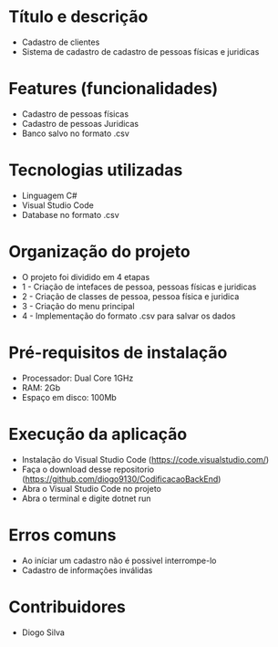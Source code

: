 # Título e descrição 
* Cadastro de clientes
* Sistema de cadastro de cadastro de pessoas físicas e juridicas

# Features (funcionalidades)
* Cadastro de pessoas físicas
* Cadastro de pessoas Juridicas
* Banco salvo no formato .csv

# Tecnologias utilizadas
* Linguagem C#
* Visual Studio Code
* Database no formato .csv

# Organização do projeto
* O projeto foi dividido em 4 etapas
* 1 - Criação de intefaces de pessoa, pessoas físicas e juridicas
* 2 - Criação de classes de pessoa, pessoa física e juridica
* 3 - Criação do menu principal
* 4 - Implementação do formato .csv para salvar os dados

# Pré-requisitos de instalação
* Processador: Dual Core 1GHz
* RAM: 2Gb
* Espaço em disco: 100Mb

# Execução da aplicação
* Instalação do Visual Studio Code (https://code.visualstudio.com/)
* Faça o download desse repositorio (https://github.com/diogo9130/CodificacaoBackEnd)
* Abra o Visual Studio Code no projeto
* Abra o terminal e digite dotnet run

# Erros comuns
* Ao iníciar um cadastro não é possivel interrompe-lo
* Cadastro de informações inválidas

# Contribuidores
* Diogo Silva
